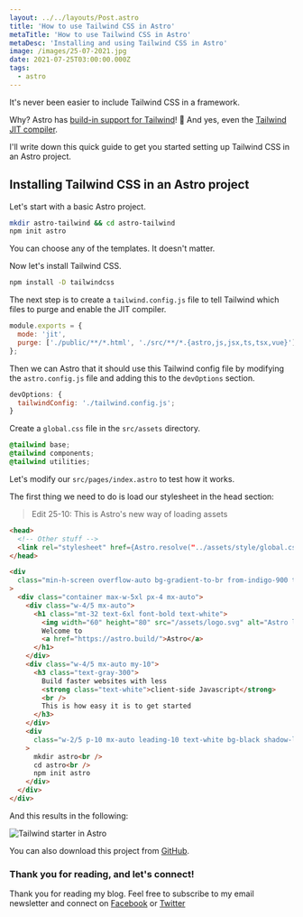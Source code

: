 ```yaml
---
layout: ../../layouts/Post.astro
title: 'How to use Tailwind CSS in Astro'
metaTitle: 'How to use Tailwind CSS in Astro'
metaDesc: 'Installing and using Tailwind CSS in Astro'
image: /images/25-07-2021.jpg
date: 2021-07-25T03:00:00.000Z
tags:
  - astro
---
```


It's never been easier to include Tailwind CSS in a framework.

Why? Astro has [build-in support for Tailwind](https://docs.astro.build/en/guides/styling/#css-integrations)! 🥳
And yes, even the [Tailwind JIT compiler](https://daily-dev-tips.com/posts/why-tailwind-jit-compiler-is-amazing/).

I'll write down this quick guide to get you started setting up Tailwind CSS in an Astro project.

## Installing Tailwind CSS in an Astro project

Let's start with a basic Astro project.

```bash
mkdir astro-tailwind && cd astro-tailwind
npm init astro
```

You can choose any of the templates. It doesn't matter.

Now let's install Tailwind CSS.

```bash
npm install -D tailwindcss
```

The next step is to create a `tailwind.config.js` file to tell Tailwind which files to purge and enable the JIT compiler.

```js
module.exports = {
  mode: 'jit',
  purge: ['./public/**/*.html', './src/**/*.{astro,js,jsx,ts,tsx,vue}'],
};
```

Then we can Astro that it should use this Tailwind config file by modifying the `astro.config.js` file and adding this to the `devOptions` section.

```js
devOptions: {
  tailwindConfig: './tailwind.config.js';
}
```

Create a `global.css` file in the `src/assets` directory.

```css
@tailwind base;
@tailwind components;
@tailwind utilities;
```

Let's modify our `src/pages/index.astro` to test how it works.

The first thing we need to do is load our stylesheet in the head section:

> Edit 25-10: This is Astro's new way of loading assets

```html
<head>
  <!-- Other stuff -->
  <link rel="stylesheet" href={Astro.resolve("../assets/style/global.css")} >
</head>
```

```html
<div
  class="min-h-screen overflow-auto bg-gradient-to-br from-indigo-900 to-green-900"
>
  <div class="container max-w-5xl px-4 mx-auto">
    <div class="w-4/5 mx-auto">
      <h1 class="mt-32 text-6xl font-bold text-white">
        <img width="60" height="80" src="/assets/logo.svg" alt="Astro logo" />
        Welcome to
        <a href="https://astro.build/">Astro</a>
      </h1>
    </div>
    <div class="w-4/5 mx-auto my-10">
      <h3 class="text-gray-300">
        Build faster websites with less
        <strong class="text-white">client-side Javascript</strong>
        <br />
        This is how easy it is to get started
      </h3>
    </div>
    <div
      class="w-2/5 p-10 mx-auto leading-10 text-white bg-black shadow-lg rounded-2xl"
    >
      mkdir astro<br />
      cd astro<br />
      npm init astro
    </div>
  </div>
</div>
```

And this results in the following:

![Tailwind starter in Astro](https://cdn.hashnode.com/res/hashnode/image/upload/v1626673864896/iu-ZiwbwcQ.png)

You can also download this project from [GitHub](https://github.com/rebelchris/astro-tailwind).

### Thank you for reading, and let's connect!

Thank you for reading my blog. Feel free to subscribe to my email newsletter and connect on [Facebook](https://www.facebook.com/DailyDevTipsBlog) or [Twitter](https://twitter.com/DailyDevTips1)

